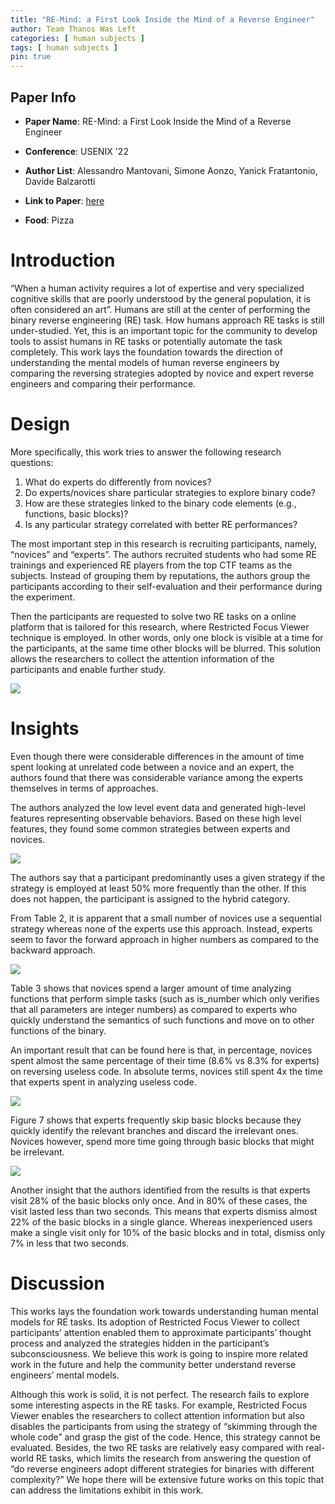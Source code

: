 ```yaml
---
title: "RE-Mind: a First Look Inside the Mind of a Reverse Engineer"
author: Team Thanos Was Left
categories: [ human subjects ]
tags: [ human subjects ]
pin: true
---
```


## Paper Info
- **Paper Name**: RE-Mind: a First Look Inside the Mind of a Reverse Engineer 
- **Conference**: USENIX '22
- **Author List**: Alessandro Mantovani, Simone Aonzo, Yanick Fratantonio, Davide Balzarotti

- **Link to Paper**: [here](https://www.usenix.org/system/files/sec22-mantovani.pdf)
- **Food**: Pizza

# Introduction
“When a human activity requires a lot of expertise and very specialized cognitive skills that are poorly understood by the general population, it is often considered an art”. Humans are still at the center of performing the binary reverse engineering (RE) task. How humans approach RE tasks is still under-studied. Yet, this is an important topic for the community to develop tools to assist humans in RE tasks or potentially automate the task completely. This work lays the foundation towards the direction of understanding the mental models of human reverse engineers by comparing the reversing strategies adopted by novice and expert reverse engineers and comparing their performance.

# Design
More specifically, this work tries to answer the following research questions:

1. What do experts do differently from novices?
2. Do experts/novices share particular strategies to explore binary code?
3. How are these strategies linked to the binary code elements (e.g., functions, basic blocks)?
4. Is any particular strategy correlated with better RE performances?

The most important step in this research is recruiting participants, namely, “novices” and “experts”. The authors recruited students who had some RE trainings and experienced RE players from the top CTF teams as the subjects. Instead of grouping them by reputations, the authors group the participants according to their self-evaluation and their performance during the experiment.

Then the participants are requested to solve two RE tasks on a online platform that is tailored for this research, where Restricted Focus Viewer technique is employed. In other words, only one block is visible at a time for the participants, at the same time other blocks will be blurred. This solution allows the researchers to collect the attention information of the participants and enable further study.

![](/assets/img/2022-08-31-re-mind/gui.png)

# Insights

Even though there were considerable differences in the amount of time spent looking at unrelated code between a novice and an expert, the authors found that there was considerable variance among the experts themselves in terms of approaches.

The authors analyzed the low level event data and generated high-level features representing observable behaviors. Based on these high level features, they found some common strategies between experts and novices.

![](/assets/img/2022-08-31-re-mind/table2.png)

The authors say that a participant predominantly uses a given strategy if the strategy is employed at least 50% more frequently than the other. If this does not happen, the participant is assigned to the hybrid category.

 From Table 2, it is apparent that a small number of novices use a sequential strategy whereas none of the experts use this approach. Instead, experts seem to favor the forward approach in higher numbers as compared to the backward approach.

![](/assets/img/2022-08-31-re-mind/table3.png)

Table 3 shows that novices spend a larger amount of time analyzing functions that perform simple tasks (such as is_number which only verifies that all parameters are integer numbers) as compared to experts who quickly understand the semantics of such functions and move on to other functions of the binary.

An important result that can be found here is that, in percentage, novices spent almost the same percentage of their time (8.6% vs 8.3% for experts) on reversing useless code. In absolute terms, novices still spent 4x the time that experts spent in analyzing useless code.

![](/assets/img/2022-08-31-re-mind/figure7.png)

Figure 7 shows that experts frequently skip basic blocks because they quickly identify the relevant branches and discard the irrelevant ones. Novices however, spend more time going through basic blocks that might be irrelevant.

![](/assets/img/2022-08-31-re-mind/figure11.png)

Another insight that the authors identified from the results is that experts visit 28% of the basic blocks only once. And in 80% of these cases, the visit lasted less than two seconds. This means that experts dismiss almost 22% of the basic blocks in a single glance. Whereas inexperienced users make a single visit only for 10% of the basic blocks and in total, dismiss only 7% in less that two seconds.

# Discussion

This works lays the foundation work towards understanding human mental models for RE tasks. Its adoption of Restricted Focus Viewer to collect participants’ attention enabled them to approximate participants’ thought process and analyzed the strategies hidden in the participant’s subconsciousness. We believe this work is going to inspire more related work in the future and help the community better understand reverse engineers’ mental models.

Although this work is solid, it is not perfect. The research fails to explore some interesting aspects in the RE tasks. For example, Restricted Focus Viewer enables the researchers to collect attention information but also disables the participants from using the strategy of “skimming through the whole code” and grasp the gist of the code. Hence, this strategy cannot be evaluated. Besides, the two RE tasks are relatively easy compared with real-world RE tasks, which limits the research from answering the question of “do reverse engineers adopt different strategies for binaries with different complexity?” We hope there will be extensive future works on this topic that can address the limitations exhibit in this work.
